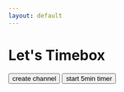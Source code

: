 ```yaml
---
layout: default
---
```


<h1>Let's Timebox</h1>

<input type="button" value="create channel" onclick="letstimebox.createChannel()"/>

<input type="button" value="start 5min timer" onclick="letstimebox.startNewTimer(5)"/>


<p id="link">
</p>

<p id="timer"></p>
<script>

  // Enable pusher logging - don't include this in production
  Pusher.logToConsole = true;

  (function() {
    function makeid(length) {
       var result           = '';
       var characters       = 'abcdefghijklmnopqrstuvwxyz0123456789';
       var charactersLength = characters.length;
       for ( var i = 0; i < length; i++ ) {
          result += characters.charAt(Math.floor(Math.random() * charactersLength));
       }
       return result;
    }
    
    window.letstimebox = {
      pusher: new Pusher('ef8c49c842e4f97adbd5', {
        cluster: 'eu'
      }),
      createChannel: function() {
        letstimebox.channelId = makeid(8);
        document.getElementById("link").innerHTML = 'Watch this timer on <a target="_blank" href="watch/' + letstimebox.channelId + '">watch/' + letstimebox.channelId + '</a>. ';

        letstimebox.channel = letstimebox.pusher.subscribe(letstimebox.channelId);
        
        letstimebox.channel.bind('start-timer', letstimebox.timerStarted);
        
        window.location = "#" + letstimebox.channelId;
      },
      startNewTimer: function() {
        var xhr = new XMLHttpRequest();
        xhr.open("POST", "https://api.letstimebox.com/timer", true);

        //Send the proper header information along with the request
        xhr.setRequestHeader("Content-type", "application/json");

        xhr.send(JSON.stringify({
          "channel": letstimebox.channelId,
          "duration": "5"
        }));
      },
      timerStarted: function(data) {
        document.getElementById("timer").innerHTML = data.duration;
      }
    };
    
  
  })();

  
</script>
